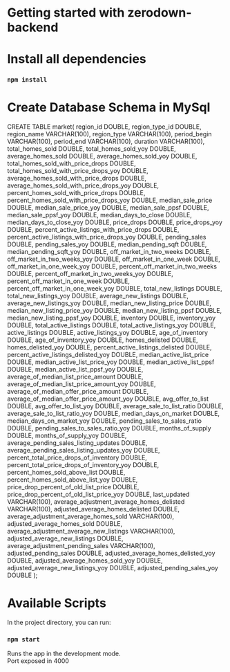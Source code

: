 # Getting started with zerodown-backend

# Install all dependencies

### `npm install`

# Create Database Schema in MySql

CREATE TABLE market(
region_id DOUBLE,
region_type_id DOUBLE,
region_name VARCHAR(100),
region_type VARCHAR(100),
period_begin VARCHAR(100),
period_end VARCHAR(100),
duration VARCHAR(100),
total_homes_sold DOUBLE,
total_homes_sold_yoy DOUBLE,
average_homes_sold DOUBLE,
average_homes_sold_yoy DOUBLE,
total_homes_sold_with_price_drops DOUBLE,
total_homes_sold_with_price_drops_yoy DOUBLE,
average_homes_sold_with_price_drops DOUBLE,
average_homes_sold_with_price_drops_yoy DOUBLE,
percent_homes_sold_with_price_drops DOUBLE,
percent_homes_sold_with_price_drops_yoy DOUBLE,
median_sale_price DOUBLE,
median_sale_price_yoy DOUBLE,
median_sale_ppsf DOUBLE,
median_sale_ppsf_yoy DOUBLE,
median_days_to_close DOUBLE,
median_days_to_close_yoy DOUBLE,
price_drops DOUBLE,
price_drops_yoy DOUBLE,
percent_active_listings_with_price_drops DOUBLE,
percent_active_listings_with_price_drops_yoy DOUBLE,
pending_sales DOUBLE,
pending_sales_yoy DOUBLE,
median_pending_sqft DOUBLE,
median_pending_sqft_yoy DOUBLE,
off_market_in_two_weeks DOUBLE,
off_market_in_two_weeks_yoy DOUBLE,
off_market_in_one_week DOUBLE,
off_market_in_one_week_yoy DOUBLE,
percent_off_market_in_two_weeks DOUBLE,
percent_off_market_in_two_weeks_yoy DOUBLE,
percent_off_market_in_one_week DOUBLE,
percent_off_market_in_one_week_yoy DOUBLE,
total_new_listings DOUBLE,
total_new_listings_yoy DOUBLE,
average_new_listings DOUBLE,
average_new_listings_yoy DOUBLE,
median_new_listing_price DOUBLE,
median_new_listing_price_yoy DOUBLE,
median_new_listing_ppsf DOUBLE,
median_new_listing_ppsf_yoy DOUBLE,
inventory DOUBLE,
inventory_yoy DOUBLE,
total_active_listings DOUBLE,
total_active_listings_yoy DOUBLE,
active_listings DOUBLE,
active_listings_yoy DOUBLE,
age_of_inventory DOUBLE,
age_of_inventory_yoy DOUBLE,
homes_delisted DOUBLE,
homes_delisted_yoy DOUBLE,
percent_active_listings_delisted DOUBLE,
percent_active_listings_delisted_yoy DOUBLE,
median_active_list_price DOUBLE,
median_active_list_price_yoy DOUBLE,
median_active_list_ppsf DOUBLE,
median_active_list_ppsf_yoy DOUBLE,
average_of_median_list_price_amount DOUBLE,
average_of_median_list_price_amount_yoy DOUBLE,
average_of_median_offer_price_amount DOUBLE,
average_of_median_offer_price_amount_yoy DOUBLE,
avg_offer_to_list DOUBLE,
avg_offer_to_list_yoy DOUBLE,
average_sale_to_list_ratio DOUBLE,
average_sale_to_list_ratio_yoy DOUBLE,
median_days_on_market DOUBLE,
median_days_on_market_yoy DOUBLE,
pending_sales_to_sales_ratio DOUBLE,
pending_sales_to_sales_ratio_yoy DOUBLE,
months_of_supply DOUBLE,
months_of_supply_yoy DOUBLE,
average_pending_sales_listing_updates DOUBLE,
average_pending_sales_listing_updates_yoy DOUBLE,
percent_total_price_drops_of_inventory DOUBLE,
percent_total_price_drops_of_inventory_yoy DOUBLE,
percent_homes_sold_above_list DOUBLE,
percent_homes_sold_above_list_yoy DOUBLE,
price_drop_percent_of_old_list_price DOUBLE,
price_drop_percent_of_old_list_price_yoy DOUBLE,
last_updated VARCHAR(100),
average_adjustment_average_homes_delisted VARCHAR(100),
adjusted_average_homes_delisted DOUBLE,
average_adjustment_average_homes_sold VARCHAR(100),
adjusted_average_homes_sold DOUBLE,
average_adjustment_average_new_listings VARCHAR(100),
adjusted_average_new_listings DOUBLE,
average_adjustment_pending_sales VARCHAR(100),
adjusted_pending_sales DOUBLE,
adjusted_average_homes_delisted_yoy DOUBLE,
adjusted_average_homes_sold_yoy DOUBLE,
adjusted_average_new_listings_yoy DOUBLE,
adjusted_pending_sales_yoy DOUBLE
);


# Available Scripts

In the project directory, you can run:

### `npm start`

Runs the app in the development mode.\
Port exposed in 4000


